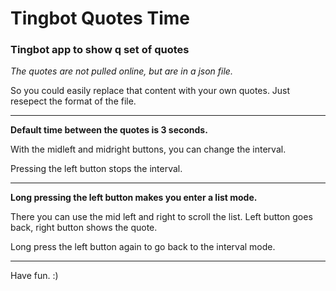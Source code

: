 # Tingbot Quotes Time
### Tingbot app to show q set of quotes

_The quotes are not pulled online, but are in a json file._

So you could easily replace that content with your own quotes.
Just resepect the format of the file. 

-----

**Default time between the quotes is 3 seconds.**

With the midleft and midright buttons, you can change the interval.

Pressing the left button stops the interval.

-----

**Long pressing the left button makes you enter a list mode.**

There you can use the mid left and right to scroll the list.
Left button goes back, right button shows the quote.

Long press the left button again to go back to the interval mode.

-----

Have fun. :)
